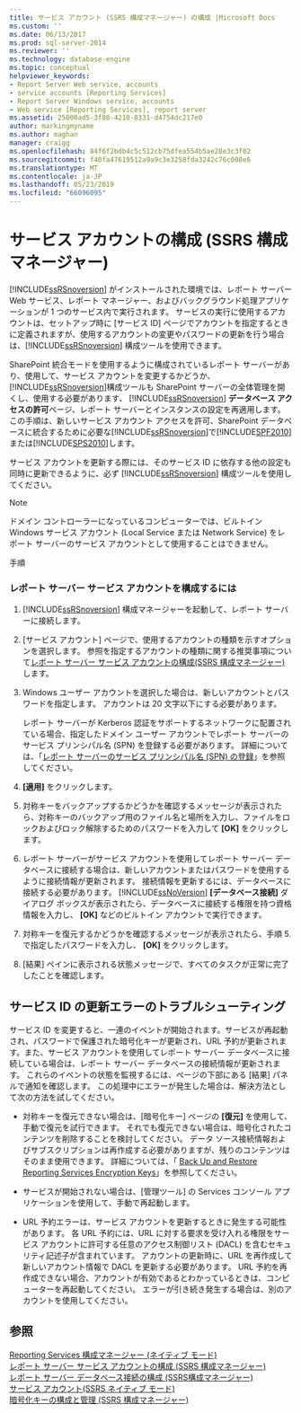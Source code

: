 ```yaml
---
title: サービス アカウント (SSRS 構成マネージャー) の構成 |Microsoft Docs
ms.custom: ''
ms.date: 06/13/2017
ms.prod: sql-server-2014
ms.reviewer: ''
ms.technology: database-engine
ms.topic: conceptual
helpviewer_keywords:
- Report Server Web service, accounts
- service accounts [Reporting Services]
- Report Server Windows service, accounts
- Web service [Reporting Services], report server
ms.assetid: 25000ad5-3f80-4210-8331-d4754dc217e0
author: markingmyname
ms.author: maghan
manager: craigg
ms.openlocfilehash: 84f6f2bdb4c5c512cb75dfea554b5ae28e3c3f02
ms.sourcegitcommit: f40fa47619512a9a9c3e3258fda3242c76c008e6
ms.translationtype: MT
ms.contentlocale: ja-JP
ms.lasthandoff: 05/23/2019
ms.locfileid: "66096095"
---
```

# <a name="configure-a-service-account-ssrs-configuration-manager"></a>サービス アカウントの構成 (SSRS 構成マネージャー)
  [!INCLUDE[ssRSnoversion](../../includes/ssrsnoversion-md.md)] がインストールされた環境では、レポート サーバー Web サービス、レポート マネージャー、およびバックグラウンド処理アプリケーションが 1 つのサービス内で実行されます。 サービスの実行に使用するアカウントは、セットアップ時に [サービス ID] ページでアカウントを指定するときに定義されますが、使用するアカウントの変更やパスワードの更新を行う場合は、[!INCLUDE[ssRSnoversion](../../includes/ssrsnoversion-md.md)] 構成ツールを使用できます。  
  
 SharePoint 統合モードを使用するように構成されているレポート サーバーがあり、使用して、サービス アカウントを変更するかどうか、[!INCLUDE[ssRSnoversion](../../includes/ssrsnoversion-md.md)]構成ツールも SharePoint サーバーの全体管理を開くし、使用する必要があります、 [!INCLUDE[ssRSnoversion](../../includes/ssrsnoversion-md.md)] **データベース アクセスの許可**ページ、レポート サーバーとインスタンスの設定を再適用します。 この手順は、新しいサービス アカウント アクセスを許可、SharePoint データベースに統合するために必要な[!INCLUDE[ssRSnoversion](../../includes/ssrsnoversion-md.md)]で[!INCLUDE[SPF2010](../../includes/spf2010-md.md)]または[!INCLUDE[SPS2010](../../includes/sps2010-md.md)]します。  
  
 サービス アカウントを更新する際には、そのサービス ID に依存する他の設定も同時に更新できるように、必ず [!INCLUDE[ssRSnoversion](../../includes/ssrsnoversion-md.md)] 構成ツールを使用してください。  
  
> [!NOTE]  
>  ドメイン コントローラーになっているコンピューターでは、ビルトイン Windows サービス アカウント (Local Service または Network Service) をレポート サーバーのサービス アカウントとして使用することはできません。  
  
 手順  
  
### <a name="to-configure-the-report-server-service-account"></a>レポート サーバー サービス アカウントを構成するには  
  
1.  [!INCLUDE[ssRSnoversion](../../includes/ssrsnoversion-md.md)] 構成マネージャーを起動して、レポート サーバーに接続します。  
  
2.  [サービス アカウント] ページで、使用するアカウントの種類を示すオプションを選択します。 参照を指定するアカウントの種類に関する推奨事項について[レポート サーバー サービス アカウントの構成&#40;SSRS 構成マネージャー&#41;](../../reporting-services/install-windows/configure-the-report-server-service-account-ssrs-configuration-manager.md)します。  
  
3.  Windows ユーザー アカウントを選択した場合は、新しいアカウントとパスワードを指定します。 アカウントは 20 文字以下にする必要があります。  
  
     レポート サーバーが Kerberos 認証をサポートするネットワークに配置されている場合、指定したドメイン ユーザー アカウントでレポート サーバーのサービス プリンシパル名 (SPN) を登録する必要があります。 詳細については、「[レポート サーバーのサービス プリンシパル名 &#40;SPN&#41; の登録](../../reporting-services/report-server/register-a-service-principal-name-spn-for-a-report-server.md)」を参照してください。  
  
4.  **[適用]** をクリックします。  
  
5.  対称キーをバックアップするかどうかを確認するメッセージが表示されたら、対称キーのバックアップ用のファイル名と場所を入力し、ファイルをロックおよびロック解除するためのパスワードを入力して **[OK]** をクリックします。  
  
6.  レポート サーバーがサービス アカウントを使用してレポート サーバー データベースに接続する場合は、新しいアカウントまたはパスワードを使用するように接続情報が更新されます。 接続情報を更新するには、データベースに接続する必要があります。  [!INCLUDE[ssNoVersion](../../includes/ssnoversion-md.md)] **[データベース接続]** ダイアログ ボックスが表示されたら、データベースに接続する権限を持つ資格情報を入力し、 **[OK]** などのビルトイン アカウントで実行できます。  
  
7.  対称キーを復元するかどうかを確認するメッセージが表示されたら、手順 5. で指定したパスワードを入力し、 **[OK]** をクリックします。  
  
8.  [結果] ペインに表示される状態メッセージで、すべてのタスクが正常に完了したことを確認します。  
  
## <a name="troubleshooting-service-identity-update-errors"></a>サービス ID の更新エラーのトラブルシューティング  
 サービス ID を変更すると、一連のイベントが開始されます。サービスが再起動され、パスワードで保護された暗号化キーが更新され、URL 予約が更新されます。また、サービス アカウントを使用してレポート サーバー データベースに接続している場合は、レポート サーバー データベースの接続情報が更新されます。 これらのイベントの状態を監視するには、ページの下部にある [結果] パネルで通知を確認します。 この処理中にエラーが発生した場合は、解決方法として次の方法を試してください。  
  
-   対称キーを復元できない場合は、[暗号化キー] ページの **[復元]** を使用して、手動で復元を試行できます。 それでも復元できない場合は、暗号化されたコンテンツを削除することを検討してください。 データ ソース接続情報およびサブスクリプションは再作成する必要がありますが、残りのコンテンツはそのまま使用できます。 詳細については、「 [Back Up and Restore Reporting Services Encryption Keys](../../reporting-services/install-windows/ssrs-encryption-keys-back-up-and-restore-encryption-keys.md)」を参照してください。  
  
-   サービスが開始されない場合は、[管理ツール] の Services コンソール アプリケーションを使用して、手動で再起動します。  
  
-   URL 予約エラーは、サービス アカウントを更新するときに発生する可能性があります。 各 URL 予約には、URL に対する要求を受け入れる権限をサービス アカウントに許可する任意のアクセス制御リスト (DACL) を含むセキュリティ記述子が含まれています。 アカウントの更新時に、URL を再作成して新しいアカウント情報で DACL を更新する必要があります。 URL 予約を再作成できない場合、アカウントが有効であるとわかっているときは、コンピューターを再起動してください。 エラーが引き続き発生する場合は、別のアカウントを使用してください。  
  
## <a name="see-also"></a>参照  
 [Reporting Services 構成マネージャー &#40;ネイティブ モード&#41;](../../../2014/sql-server/install/reporting-services-configuration-manager-native-mode.md)   
 [レポート サーバー サービス アカウントの構成 &#40;SSRS 構成マネージャー&#41;](../../reporting-services/install-windows/configure-the-report-server-service-account-ssrs-configuration-manager.md)   
 [レポート サーバー データベース接続の構成 &#40;SSRS構成マネージャー&#41;](../../../2014/sql-server/install/configure-a-report-server-database-connection-ssrs-configuration-manager.md)   
 [サービス アカウント&#40;SSRS ネイティブ モード&#41;](../../../2014/sql-server/install/service-account-ssrs-native-mode.md)   
 [暗号化キーの構成と管理 &#40;SSRS 構成マネージャー&#41;](../../reporting-services/install-windows/ssrs-encryption-keys-manage-encryption-keys.md)  
  
  
